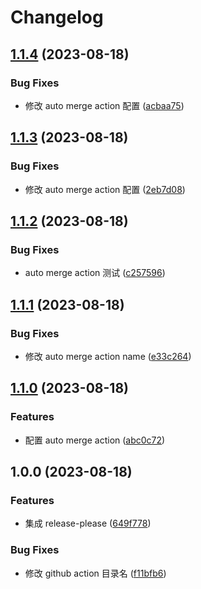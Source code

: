# Changelog

## [1.1.4](https://github.com/lwsgh/release-please-example/compare/v1.1.3...v1.1.4) (2023-08-18)


### Bug Fixes

* 修改 auto merge action 配置 ([acbaa75](https://github.com/lwsgh/release-please-example/commit/acbaa75dc4c0c7b6688fa71f4e46b1d0ad3937aa))

## [1.1.3](https://github.com/lwsgh/release-please-example/compare/v1.1.2...v1.1.3) (2023-08-18)


### Bug Fixes

* 修改 auto merge action 配置 ([2eb7d08](https://github.com/lwsgh/release-please-example/commit/2eb7d08217d0ca9d47ea5d2404d4e1ed80b5c584))

## [1.1.2](https://github.com/lwsgh/release-please-example/compare/v1.1.1...v1.1.2) (2023-08-18)


### Bug Fixes

* auto merge action 测试 ([c257596](https://github.com/lwsgh/release-please-example/commit/c2575962d439b1c37be95ba8662327d236f5d82d))

## [1.1.1](https://github.com/lwsgh/release-please-example/compare/v1.1.0...v1.1.1) (2023-08-18)


### Bug Fixes

* 修改 auto merge action name ([e33c264](https://github.com/lwsgh/release-please-example/commit/e33c264c6a06305719f40503a67ac640a4bdcfeb))

## [1.1.0](https://github.com/lwsgh/release-please-example/compare/v1.0.0...v1.1.0) (2023-08-18)


### Features

* 配置 auto merge action ([abc0c72](https://github.com/lwsgh/release-please-example/commit/abc0c72fbd404bcffae274fea91e9721ed9d34d0))

## 1.0.0 (2023-08-18)


### Features

* 集成 release-please ([649f778](https://github.com/lwsgh/release-please-example/commit/649f7789b9eeb99be66949d82487356ff7e7e562))


### Bug Fixes

* 修改 github action 目录名 ([f11bfb6](https://github.com/lwsgh/release-please-example/commit/f11bfb6a737d78d0389c2beee6fbb4567fc894f8))
